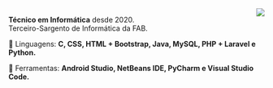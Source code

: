 <img align='right' src="https://github-readme-stats.vercel.app/api?username=pedro-silveira&show_icons=true&title_color=FFFFFF&text_color=BEBFC1&icon_color=FFFFFF&bg_color=24292F&cache_seconds=2300">

<p align="left"> 
  <strong>Técnico em Informática</strong> desde 2020.<br>
  Terceiro-Sargento de Informática da FAB.
</p>


<p align="left">
  🦄 Linguagens: <strong>C, CSS, HTML + Bootstrap, Java, MySQL, PHP + Laravel e Python.</strong>
</p>

<p align="left">
  💼 Ferramentas: <strong>Android Studio, NetBeans IDE, PyCharm e Visual Studio Code.</strong>
</p>
